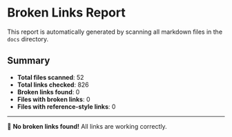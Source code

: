 # Broken Links Report

This report is automatically generated by scanning all markdown files in the `docs` directory.

## Summary

- **Total files scanned**: 52
- **Total links checked**: 826
- **Broken links found**: 0
- **Files with broken links**: 0
- **Files with reference-style links**: 0

---

🎉 **No broken links found!** All links are working correctly.

